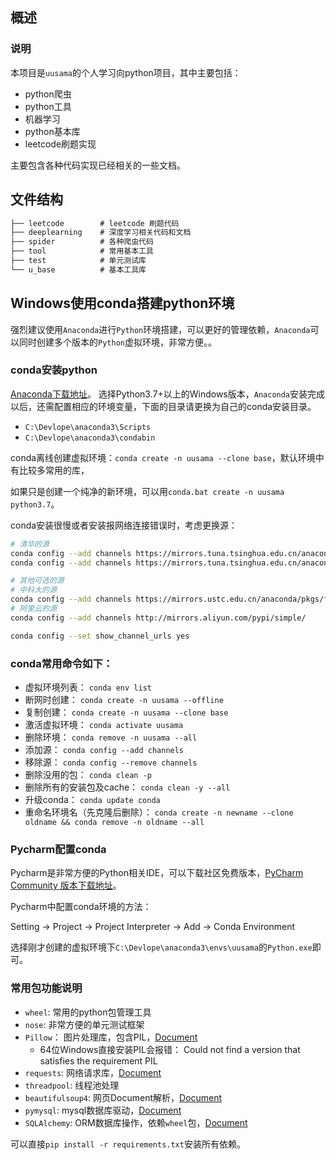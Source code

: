 ## 概述

### 说明

本项目是`uusama`的个人学习向python项目，其中主要包括：

- python爬虫
- python工具
- 机器学习
- python基本库
- leetcode刷题实现

主要包含各种代码实现已经相关的一些文档。

## 文件结构

```txt
├── leetcode        # leetcode 刷题代码
├── deeplearning    # 深度学习相关代码和文档
├── spider          # 各种爬虫代码
├── tool            # 常用基本工具
├── test            # 单元测试库
└── u_base          # 基本工具库
```

## Windows使用conda搭建python环境

强烈建议使用`Anaconda`进行`Python`环境搭建，可以更好的管理依赖，`Anaconda`可以同时创建多个版本的`Python`虚拟环境，非常方便。。

### conda安装python

[Anaconda下载地址](https://www.anaconda.com/download/)。 选择Python3.7+以上的Windows版本，`Anaconda`安装完成以后，还需配置相应的环境变量，下面的目录请更换为自己的conda安装目录。

- `C:\Devlope\anaconda3\Scripts`
- `C:\Devlope\anaconda3\condabin`

conda离线创建虚拟环境：`conda create -n uusama --clone base`，默认环境中有比较多常用的库，

如果只是创建一个纯净的新环境，可以用`conda.bat create -n uusama python3.7`。

conda安装很慢或者安装报网络连接错误时，考虑更换源：

```bash
# 清华的源
conda config --add channels https://mirrors.tuna.tsinghua.edu.cn/anaconda/pkgs/free/
conda config --add channels https://mirrors.tuna.tsinghua.edu.cn/anaconda/pkgs/main/

# 其他可选的源
# 中科大的源
conda config --add channels https://mirrors.ustc.edu.cn/anaconda/pkgs/free/
# 阿里云的源
conda config --add channels http://mirrors.aliyun.com/pypi/simple/

conda config --set show_channel_urls yes
```

### conda常用命令如下：

- 虚拟环境列表： `conda env list`
- 断网时创建： `conda create -n uusama --offline`
- 复制创建： `conda create -n uusama --clone base`
- 激活虚拟环境： `conda activate uusama`
- 删除环境： `conda remove -n uusama --all`
- 添加源： `conda config --add channels`
- 移除源： `conda config --remove channels`
- 删除没用的包： `conda clean -p`
- 删除所有的安装包及cache： `conda clean -y --all`
- 升级conda： `conda update conda`
- 重命名环境名（先克隆后删除）： `conda create -n newname --clone oldname && conda remove -n oldname --all`


### Pycharm配置conda

Pycharm是非常方便的Python相关IDE，可以下载社区免费版本，[PyCharm Community 版本下载地址](https://www.jetbrains.com/pycharm/download/)。

Pycharm中配置conda环境的方法：

Setting -> Project -> Project Interpreter -> Add -> Conda Environment

选择刚才创建的虚拟环境下`C:\Devlope\anaconda3\envs\uusama`的`Python.exe`即可。

### 常用包功能说明

- `wheel`: 常用的python包管理工具
- `nose`: 非常方便的单元测试框架
- `Pillow`： 图片处理库，包含PIL，[Document](https://pillow.readthedocs.io/en/stable/installation.html)
  - 64位Windows直接安装PIL会报错： Could not find a version that satisfies the requirement PIL
- `requests`: 网络请求库，[Document](https://requests.readthedocs.io/en/master/)
- `threadpool`: 线程池处理
- `beautifulsoup4`: 网页Document解析，[Document](https://www.crummy.com/software/BeautifulSoup/bs4/doc/)
- `pymysql`: mysql数据库驱动，[Document](https://pymysql.readthedocs.io/en/latest/)
- `SQLAlchemy`: ORM数据库操作，依赖`wheel`包，[Document]((https://docs.sqlalchemy.org/en/13/intro.html))

可以直接`pip install -r requirements.txt`安装所有依赖。
